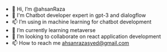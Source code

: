 - 👋 Hi, I’m @ahsanRaza
- 👀 I'm Chatbot developer expert in gpt-3 and dialogflow
- 📫 I’m using in machine learning for chatbot development
- 🌱 I’m currently learning metaverse 
- 💞️ I’m looking to collaborate on react application development 
- 📫 How to reach me ahsanrazasyed@gmail.com 

<!---
ahsan3219/ahsan3219 is a ✨ special ✨ repository because its `README.md` (this file) appears on your GitHub profile.
You can click the Preview link to take a look at your changes.
--->
